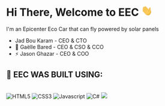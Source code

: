 <h1>Hi There, Welcome to EEC <img src="https://raw.githubusercontent.com/ABSphreak/ABSphreak/master/gifs/Hi.gif" width="30px"></h1>

I'm an Epicenter Eco Car that can fly powered by solar panels 

-   Jad Bou Karam - CEO & CTO
- 🚀 Gaëlle Bared - CEO & CSO & CCO
- ⚡  Jason Ghazar - CEO & COO

<div>
  <h2>🧰 EEC WAS BUILT USING:</h2><br>
    <img src="https://img.shields.io/static/v1?label=&message=HTML5&color=%23E34F26&style=for-the-badge&logo=html5&logoColor=whitesmoke" alt="HTML5">
    <img src="https://img.shields.io/static/v1?label=&message=CSS3&color=%231572B6&style=for-the-badge&logo=css3&logoColor=whitesmoke" alt="CSS3">
    <img src="https://img.shields.io/static/v1?label=&message=Javascript&color=%23F7DF1E&style=for-the-badge&logo=javascript&logoColor=grey" alt="Javascript"> 
    <img src="https://img.shields.io/static/v1?label=&message=C&color=orange&style=for-the-badge&logo=C&logoColor=whitesmoke" alt="C#">
    <img src="https://img.shields.io/badge/Scratch-4D97FF?style=for-the-badge&logo=Scratch&logoColor=white">
    <br><br>
</div>
